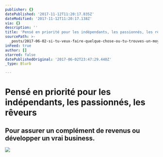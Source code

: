 ```yaml
---
publisher: {}
datePublished: '2017-11-12T11:20:17.835Z'
dateModified: '2017-11-12T11:20:17.138Z'
via: {}
description: ''
title: 'Pensé en priorité pour les indépendants, les passionnés, les rêveurs'
sourcePath: >-
  _posts/2017-06-02-si-tu-veux-faire-quelque-chose-ou-tu-trouves-un-moyen-ou-tu.md
inFeed: true
author: []
starred: false
datePublishedOriginal: '2017-06-02T23:47:29.440Z'
_type: Blurb

---
```

# Pensé en priorité pour les indépendants, les passionnés, les rêveurs

## **Pour assurer un complément de revenus ou développer un vrai business.**
![](https://the-grid-user-content.s3-us-west-2.amazonaws.com/5a71b4e7-9b34-4ca7-a564-7d7f6d04a9fc.jpg)